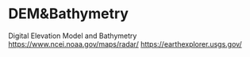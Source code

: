 # DEM&Bathymetry
Digital Elevation Model and Bathymetry
https://www.ncei.noaa.gov/maps/radar/
https://earthexplorer.usgs.gov/

